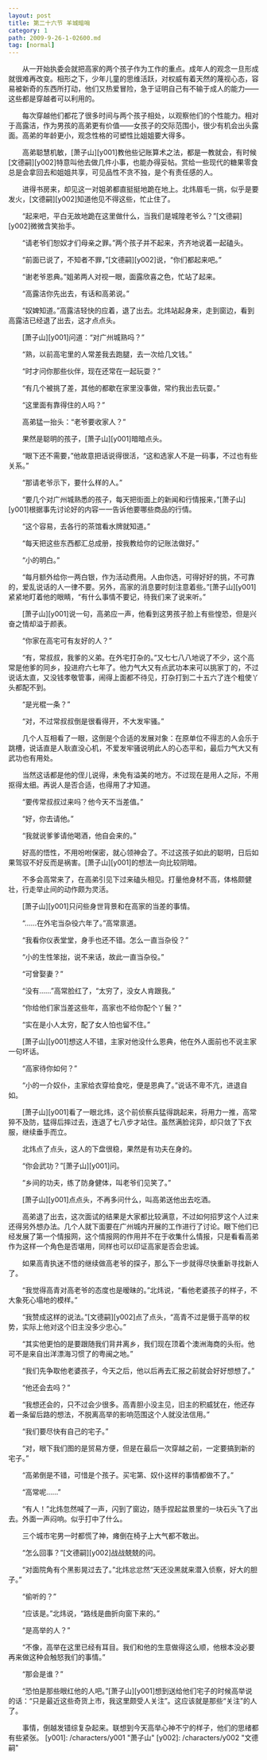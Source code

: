 ```yaml
---
layout: post
title: 第二十六节 羊城暗哨
category: 1
path: 2009-9-26-1-02600.md
tag: [normal]
---
```


　　从一开始执委会就把高家的两个孩子作为工作的重点。成年人的观念一旦形成就很难再改变。相形之下，少年儿童的思维活跃，对权威有着天然的蔑视心态，容易被新奇的东西所打动，他们又热爱冒险，急于证明自己有不输于成人的能力——这些都是穿越者可以利用的。

　　每次穿越他们都花了很多时间与两个孩子相处，以观察他们的个性能力。相对于高露洁，作为男孩的高弟更有价值——女孩子的交际范围小，很少有机会出头露面。高弟的年龄更小，观念性格的可塑性比姐姐要大得多。

　　高弟聪慧机敏，[萧子山][y001]教他些记账算术之法，都是一教就会，有时候[文德嗣][y002]特意叫他去做几件小事，也能办得妥帖。赏给一些现代的糖果零食总是会拿回去和姐姐共享，可见品性不贪不独，是个有责任感的人。

　　进得书房来，却见这一对姐弟都直挺挺地跪在地上。北炜眉毛一挑，似乎是要发火，[文德嗣][y002]知道他见不得这些，忙止住了。

　　“起来吧，平白无故地跪在这里做什么，当我们是城隍老爷么？”[文德嗣][y002]微微含笑抬手。

　　“请老爷们恕奴才们母亲之罪。”两个孩子并不起来，齐齐地说着一起磕头。

　　“前面已说了，不知者不罪，”[文德嗣][y002]说，“你们都起来吧。”

　　“谢老爷恩典。”姐弟两人对视一眼，面露欣喜之色，忙站了起来。

　　“高露洁你先出去，有话和高弟说。”

　　“奴婢知道。”高露洁轻快的应着，退了出去。北炜站起身来，走到窗边，看到高露洁已经退了出去，这才点点头。

　　[萧子山][y001]问道：“对广州城熟吗？”

　　“熟，以前高宅里的人常差我去跑腿，去一次给几文钱。”

　　“时才问你那些伙伴，现在还常在一起玩耍？”

　　“有几个被挑了差，其他的都歇在家里没事做，常约我出去玩耍。”

　　“这里面有靠得住的人吗？”

　　高弟猛一抬头：“老爷要收家人？”

　　果然是聪明的孩子，[萧子山][y001]暗暗点头。

　　“眼下还不需要，”他故意把话说得很活，“这和选家人不是一码事，不过也有些关系。”

　　“那请老爷示下，要什么样的人。”

　　“要几个对广州城熟悉的孩子，每天把街面上的新闻和行情报来，”[萧子山][y001]根据事先讨论好的内容一一告诉他要哪些商品的行情。

　　“这个容易，去各行的茶馆看水牌就知道。”

　　“每天把这些东西都汇总成册，按我教给你的记账法做好。”

　　“小的明白。”

　　“每月额外给你一两白银，作为活动费用。人由你选，可得好好的挑，不可靠的，爱乱说话的人一律不要。另外，高家的消息要时刻注意着些。”[萧子山][y001]紧紧地盯着他的眼睛，“有什么事情不要记，待我们来了说来听。”

　　[萧子山][y001]说一句，高弟应一声，他看到这男孩子脸上有些惶恐，但是兴奋之情却溢于颜表。

　　“你家在高宅可有友好的人？”

　　“有，常叔叔，我爹的义弟。在外宅打杂的。”又七七八八地说了不少，这个高常是他爹的同乡，投进府六七年了。他力气大又有点武功本来可以挑家丁的，不过说话太直，又没钱孝敬管事，闹得上面都不待见，打杂打到二十五六了连个粗使丫头都配不到。

　　“是光棍一条？”

　　“对，不过常叔叔倒是很看得开，不大发牢骚。”

　　几个人互相看了一眼，这倒是个合适的发展对象：在原单位不得志的人会乐于跳槽，说话直是人耿直没心机，不爱发牢骚说明此人的心态平和，最后力气大又有武功也有用处。

　　当然这话都是他的侄儿说得，未免有溢美的地方。不过现在是用人之际，不用抠得太细。再说人是否合适，也得用了才知道。

　　“要传常叔叔过来吗？他今天不当差值。”

　　“好，你去请他。”

　　“我就说爹爹请他喝酒，他自会来的。”

　　好高的悟性，不用吩咐保密，就心领神会了。不过这孩子如此的聪明，日后如果驾驭不好反而是祸害。[萧子山][y001]的想法一向比较阴暗。

　　不多会高常来了，在高弟引见下过来磕头相见。打量他身材不高，体格颇健壮，行走举止间的动作颇为灵活。

　　[萧子山][y001]只问些身世背景和在高家的当差的事情。

　　“……在外宅当杂役六年了。”高常禀道。

　　“我看你仪表堂堂，身手也还不错。怎么一直当杂役？”

　　“小的生性笨拙，说不来话，故此一直当杂役。”

　　“可曾娶妻？”

　　“没有……”高常脸红了，“太穷了，没女人肯跟我。”

　　“你给他们家当差这些年，高家也不给你配个丫鬟？”

　　“实在是小人太穷，配了女人怕也留不住。”

　　[萧子山][y001]想这人不错，主家对他没什么恩典，他在外人面前也不说主家一句坏话。

　　“高家待你如何？”

　　“小的一介奴仆，主家给衣穿给食吃，便是恩典了。”说话不卑不亢，进退自如。

　　[萧子山][y001]看了一眼北炜，这个前侦察兵猛得跳起来，将用力一推，高常猝不及防，猛得后摔过去，连退了七八步才站住。虽然满脸诧异，却只敛了下衣服，继续垂手而立。

　　北炜点了点头，这人的下盘很稳，果然是有功夫在身的。

　　“你会武功？”[萧子山][y001]问。

　　“乡间的功夫，练了防身健体，叫老爷们见笑了。”

　　[萧子山][y001]点点头，不再多问什么，叫高弟送他出去吃酒。

　　高弟退了出去，这次面试的结果是大家都比较满意，不过如何招罗这个人过来还得另外想办法。几个人就下面要在广州城内开展的工作进行了讨论。眼下他们已经发展了第一个情报网，这个情报网的作用并不在于收集什么情报，只是看看高弟作为这样一个角色是否堪用，同样也可以印证高家是否会忠诚。

　　如果高青执迷不悟的继续做高老爷的探子，那么下一步就得尽快重新寻找新人了。

　　“我觉得高青对高老爷的态度也是暧昧的。”北炜说，“看他老婆孩子的样子，不大象死心塌地的模样。”

　　“我赞成这样的说法。”[文德嗣][y002]点了点头，“高青不过是慑于高举的权势，实际上他对这个旧主没多少忠心。”

　　“其实他更怕的是要跟随我们背井离乡，我们现在顶着个澳洲海商的头衔。他可不是来自出洋漂海习惯了的粤闽之地。”

　　“我们先争取他老婆孩子，今天之后，他以后再去汇报之前就会好好想想了。”

　　“他还会去吗？”

　　“我想还会的，只不过会少很多。高青胆小没主见，旧主的积威犹在，他还存着一条留后路的想法，不脱离高举的影响范围这个人就没法信用。”

　　“我们要尽快有自己的宅子。”

　　“对，眼下我们图的是贸易方便，但是在最后一次穿越之前，一定要搞到新的宅子。”

　　“高弟倒是不错，可惜是个孩子。买宅第、奴仆这样的事情都做不了。”

　　“高常呢……”

　　“有人！”北炜忽然喊了一声，闪到了窗边，随手捏起盆景里的一块石头飞了出去。外面一声闷响。似乎打中了什么。

　　三个城市宅男一时都慌了神，瘫倒在椅子上大气都不敢出。

　　“怎么回事？”[文德嗣][y002]战战兢兢的问。

　　“对面院角有个黑影晃过去了。”北炜忿忿然“天还没黑就来潜入侦察，好大的胆子。”

　　“偷听的？”

　　“应该是。”北炜说，“路线是曲折向窗下来的。”

　　“是高举的人？”

　　“不像，高举在这里已经有耳目。我们和他的生意做得这么顺，他根本没必要再来做这种会触怒我们的事情。”

　　“那会是谁？”

　　“恐怕是那些眼红他的人吧。”[萧子山][y001]想到送给他们宅子的时候高举说的话：“只是最近这些奇货上市，我这里颇受人关注”。这应该就是那些“关注”的人了。

　　事情，倒越发错综复杂起来。联想到今天高举心神不宁的样子，他们的思绪都有些紧张。
[y001]: /characters/y001 "萧子山"
[y002]: /characters/y002 "文德嗣"
